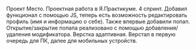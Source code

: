 Проект Место.
Проектная работа в Я.Практикуме. 4 спринт.
Добавил функционал с помощью JS, теперь есть возможность редактировать профиль (имя и информацию о себе).
Также впервые добавили попап. 
Открытие/закрытие попапа реализовано с помощью добавления/удаления модификатора.
Верстка адаптивная. Верстал в первую очередь для ПК, далее для мобильных устройств.
